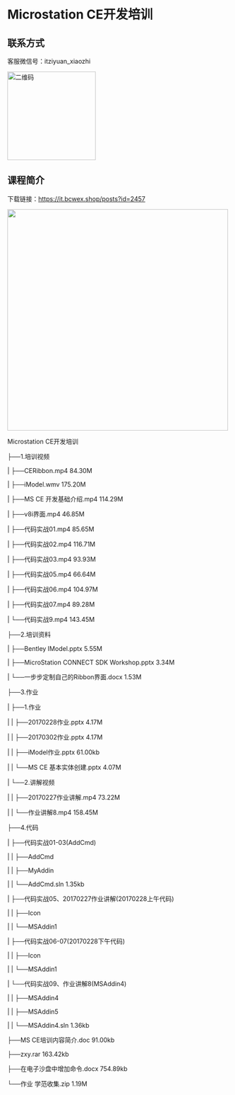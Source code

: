# Microstation CE开发培训

## 联系方式

客服微信号：itziyuan_xiaozhi

<img src="https://ziyuanyun.oss-cn-guangzhou.aliyuncs.com/common/20240614073449/666b82192834a.jpg" width="200" height="200" alt="二维码">

## 课程简介

下载链接：https://it.bcwex.shop/posts?id=2457

<img src="https://ziyuanyun.oss-cn-guangzhou.aliyuncs.com/yun/20240515184008/664491082d200.jpg" width="500" alt="">

  Microstation CE开发培训



 ├──1.培训视频

 | ├──CERibbon.mp4 84.30M

 | ├──iModel.wmv 175.20M

 | ├──MS CE 开发基础介绍.mp4 114.29M

 | ├──v8i界面.mp4 46.85M

 | ├──代码实战01.mp4 85.65M

 | ├──代码实战02.mp4 116.71M

 | ├──代码实战03.mp4 93.93M

 | ├──代码实战05.mp4 66.64M

 | ├──代码实战06.mp4 104.97M

 | ├──代码实战07.mp4 89.28M

 | └──代码实战9.mp4 143.45M

 ├──2.培训资料

 | ├──Bentley IModel.pptx 5.55M

 | ├──MicroStation CONNECT SDK Workshop.pptx 3.34M

 | └──一步步定制自己的Ribbon界面.docx 1.53M

 ├──3.作业

 | ├──1.作业

 | | ├──20170228作业.pptx 4.17M

 | | ├──20170302作业.pptx 4.17M

 | | ├──iModel作业.pptx 61.00kb

 | | └──MS CE 基本实体创建.pptx 4.07M

 | └──2.讲解视频

 | | ├──20170227作业讲解.mp4 73.22M

 | | └──作业讲解8.mp4 158.45M

 ├──4.代码

 | ├──代码实战01-03(AddCmd)

 | | ├──AddCmd

 | | ├──MyAddin

 | | └──AddCmd.sln 1.35kb

 | ├──代码实战05、20170227作业讲解(20170228上午代码)

 | | ├──Icon

 | | └──MSAddin1

 | ├──代码实战06-07(20170228下午代码)

 | | ├──Icon

 | | └──MSAddin1

 | └──代码实战09、作业讲解8(MSAddin4)

 | | ├──MSAddin4

 | | ├──MSAddin5

 | | └──MSAddin4.sln 1.36kb

 ├──MS CE培训内容简介.doc 91.00kb

 ├──zxy.rar 163.42kb

 ├──在电子沙盘中增加命令.docx 754.89kb

 └──作业 学范收集.zip 1.19M

  